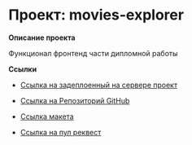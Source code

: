 # Проект: movies-explorer

**Описание проекта**

Функционал фронтенд части дипломной работы

**Ссылки**

* [Ссылка на задеплоенный на сервере проект](https://api.lis.movies-explorer.nomoreparties.sbs/)
 
* [Ссылка на Репозиторий GitHub](https://github.com/elislis7/movies-explorer-frontend/tree/level-3)

* [Ссылка макета](https://disk.yandex.ru/d/ihliJaPTjtnh7A)

* [Ссылка на пул реквест]()